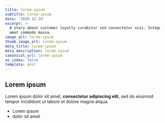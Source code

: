 ```yaml
---
title: lorem-ipsum
subtitle: lorem-ipsum
date: '2020-12-24'
excerpt: >-
  A story about customer loyalty curabitur sed consectetur nisi. Integer sit
  amet commodo massa.
image_alt: lorem-ipsum
thumb_image_alt: lorem-ipsum
meta_title: lorem-ipsum
meta_description: lorem-ipsum
canonical_url: lorem-ipsum
no_index: false
template: post
---
```

## Lorem ipsum

Lorem ipsum dolor sit amet, **consectetur adipiscing elit**, sed do eiusmod tempor incididunt ut labore et dolore magna aliqua.

- Lorem ipsum
- dolor sit amet